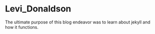 # Levi_Donaldson

The ultimate purpose of this blog endeavor was to learn about jekyll and how it functions. 
